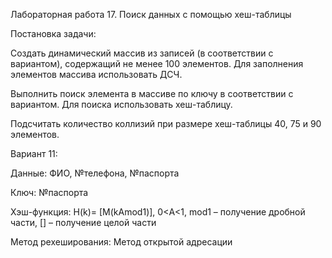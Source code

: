 Лабораторная работа 17. Поиск данных с помощью хеш-таблицы 

Постановка задачи:

Создать динамический массив из записей (в соответствии с вариантом), содержащий не менее 100 элементов. Для заполнения элементов массива использовать ДСЧ.

Выполнить поиск элемента в массиве по ключу в соответствии с вариантом. Для поиска использовать хеш-таблицу.

Подсчитать количество коллизий при размере хеш-таблицы 40, 75 и 90 элементов.

Вариант 11:

Данные: ФИО, №телефона, №паспорта

Ключ: №паспорта

Хэш-функция: 
H(k)= [M(kAmod1)],
0<A<1, mod1 –
получение
дробной части,
[] – получение
целой части

Метод рехеширования: Метод открытой адресации
